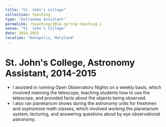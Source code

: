 ```yaml
---
title: "St. John's College"
collection: teaching
type: "Astronomy Assistant"
permalink: /teaching/2014-spring-teaching-1
venue: "St. John's College"
date: 2014-2015
location: "Annapolis, Maryland"
---
```


St. John's College, Astronomy Assistant, 2014-2015
=====
* I assisted in running Open Observatory Nights on a weekly basis, which involved manning the telescope, teaching students how to use the telescope, and provided facts about the objects being observed.
* I also ran planetarium shows during the astronomy units for freshmen and sophomore math classes, which involved working the planetarium system, lecturing, and answering questions about by eye observational astronomy.
